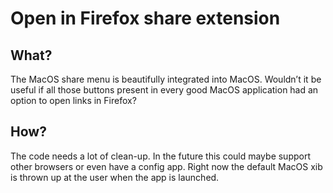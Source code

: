 # Open in Firefox share extension

## What?
The MacOS share menu is beautifully integrated into MacOS. Wouldn’t it be useful if all those buttons present in every good MacOS application had an option to open links in Firefox?

## How?
The code needs a lot of clean-up. In the future this could maybe support other browsers or even have a config app. Right now the default MacOS xib is thrown up at the user when the app is launched.